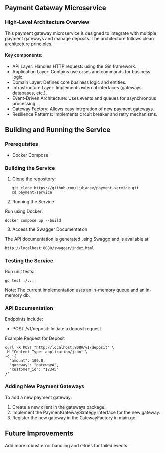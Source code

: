 ## Payment Gateway Microservice

### High-Level Architecture Overview
This payment gateway microservice is designed to integrate with multiple payment gateways and manage deposits. The architecture follows clean architecture principles.

#### Key components:

- API Layer: Handles HTTP requests using the Gin framework.
- Application Layer: Contains use cases and commands for business logic.
- Domain Layer: Defines core business logic and entities.
- Infrastructure Layer: Implements external interfaces (gateways, databases, etc.).
- Event-Driven Architecture: Uses events and queues for asynchronous processing.
- Gateway Factory: Allows easy integration of new payment gateways.
- Resilience Patterns: Implements circuit breaker and retry mechanisms.

## Building and Running the Service
### Prerequisites
- Docker Compose 

### Building the Service

1. Clone the repository:
```
   git clone https://github.com/Lidiadev/payment-service.git
   cd payment-service
```

2. Running the Service

Run using Docker:

```
docker compose up --build
```

3. Access the Swagger Documentation

The API documentation is generated using Swaggo and is available at:

```
http://localhost:8080/swagger/index.html
```


### Testing the Service

Run unit tests:

```
go test ./...
```


Note: The current implementation uses an in-memory queue and an in-memory db.

### API Documentation

Endpoints include:

- POST /v1/deposit: Initiate a deposit request.

Example Request for Deposit
```
curl -X POST "http://localhost:8080/v1/deposit" \
-H "Content-Type: application/json" \
-d '{
  "amount": 100.0,
  "gateway": "gatewayA",
  "customer_id": "12345"
}'
```


### Adding New Payment Gateways
To add a new payment gateway:

1. Create a new client in the gateways package.
2. Implement the PaymentGatewayStrategy interface for the new gateway.
3. Register the new gateway in the GatewayFactory in main.go.

## Future Improvements
Add more robust error handling and retries for failed events.
